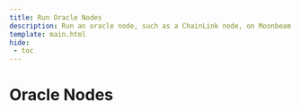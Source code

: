 ```yaml
---
title: Run Oracle Nodes
description: Run an oracle node, such as a ChainLink node, on Moonbeam and provide off-chain data to smart contracts running on Moonbeam.
template: main.html
hide: 
 - toc
---
```


<h1 class='subsection-title'>Oracle Nodes</h1>
<div class='subsection-wrapper'></div>